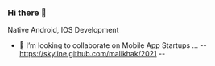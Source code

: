 ### Hi there 👋
Native Android, IOS Development
- 👯 I’m looking to collaborate on Mobile App Startups ...
  --  https://skyline.github.com/malikhak/2021  --

